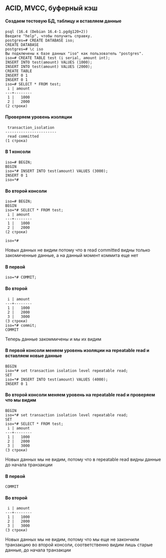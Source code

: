 ## ACID, MVCC, буферный кэш
#### Создаем тестовую БД, таблицу и вставляем данные
```root@test1:/home/alekseev.k18# psql -U postgres
psql (16.4 (Debian 16.4-1.pgdg120+2))
Введите "help", чтобы получить справку.
postgres=# CREATE DATABASE iso;
CREATE DATABASE
postgres=# \c iso
Вы подключены к базе данных "iso" как пользователь "postgres".
iso=# CREATE TABLE test (i serial, amount int);
INSERT INTO test(amount) VALUES (1000);
INSERT INTO test(amount) VALUES (2000);
CREATE TABLE
INSERT 0 1
INSERT 0 1
iso=# SELECT * FROM test;
 i | amount
---+--------
 1 |   1000
 2 |   2000
(2 строки)
```
#### Проверяем уровень изоляции
```iso=# show transaction isolation level;
 transaction_isolation
-----------------------
 read committed
(1 строка)
```
#### В 1 консоли
```
iso=# BEGIN;
BEGIN
iso=*# INSERT INTO test(amount) VALUES (3000);
INSERT 0 1
iso=*#
```
#### Во второй консоли
```
iso=# BEGIN;
BEGIN
iso=*# SELECT * FROM test;
 i | amount
---+--------
 1 |   1000
 2 |   2000
(2 строки)

iso=*#
```
Новых данных не видим потому что в read committed видны только закомиченные данные, а на данный момент коммита еще нет
#### В первой
```
iso=*# COMMIT;
```
#### Во второй
```iso=*# SELECT * FROM test;
 i | amount
---+--------
 1 |   1000
 2 |   2000
 3 |   3000
(3 строки)
iso=*# commit;
COMMIT
```
Теперь данные закоммичены и мы их видим
#### В первой консоли меняем уровень изоляции на repeatable read и вставляем новые данные
```iso=# BEGIN;
BEGIN
iso=*# set transaction isolation level repeatable read;
SET
iso=*# INSERT INTO test(amount) VALUES (4000);
INSERT 0 1
```

#### Во второй консоли меняем уровень на repeatable read и проверяем что мы видим
```iso=# BEGIN;
BEGIN
iso=*# set transaction isolation level repeatable read;
SET
iso=*# SELECT * FROM test;
 i | amount
---+--------
 1 |   1000
 2 |   2000
 3 |   3000
(3 строки)
```
Новых данных мы не видим, потому что в repeatable read видны данные до начала транзакции
#### В первой
```iso=*# COMMIT;
COMMIT
```
#### Во второй
```iso=*# SELECT * FROM test;
 i | amount
---+--------
 1 |   1000
 2 |   2000
 3 |   3000
(3 строки)
```
Новых данных мы не видим, потому что мы еще не закончили транзакцию во второй консоли, соответственно видим лишь старые данные, до начала транзакции